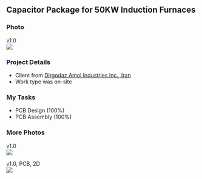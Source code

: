 ## Capacitor Package for 50KW Induction Furnaces

### Photo
v1.0  
![](https://s32.picofile.com/file/8478342726/v1_0_1.jpg)

### Project Details
- Client from [Dirgodaz Amol Industries Inc., Iran](https://dirgodazamol.com/en/)
- Work type was on-site

### My Tasks
- PCB Design (100%)
- PCB Assembly (100%)

### More Photos
v1.0  
![](https://s32.picofile.com/file/8478342734/v1_0_2.jpg)

v1.0, PCB, 2D  
![](https://s32.picofile.com/file/8478342742/v1_0_PCB_2D.png)